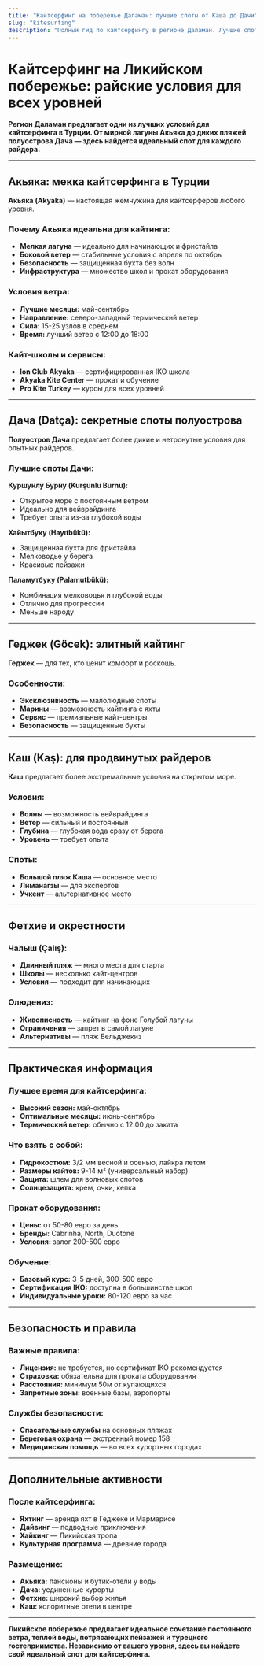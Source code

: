 ```yaml
---
title: "Кайтсерфинг на побережье Даламан: лучшие споты от Каша до Дачи"
slug: "kitesurfing"
description: "Полный гид по кайтсерфингу в регионе Даламан. Лучшие споты, условия ветра, школы обучения и все что нужно знать для незабываемых сессий от Каша до Дачи."
---
```


# Кайтсерфинг на Ликийском побережье: райские условия для всех уровней

**Регион Даламан предлагает одни из лучших условий для кайтсерфинга в Турции. От мирной лагуны Акьяка до диких пляжей полуострова Дача — здесь найдется идеальный спот для каждого райдера.**

---

## Акьяка: мекка кайтсерфинга в Турции

**Акьяка (Akyaka)** — настоящая жемчужина для кайтсерферов любого уровня.

### Почему Акьяка идеальна для кайтинга:

- **Мелкая лагуна** — идеально для начинающих и фристайла
- **Боковой ветер** — стабильные условия с апреля по октябрь
- **Безопасность** — защищенная бухта без волн
- **Инфраструктура** — множество школ и прокат оборудования

### Условия ветра:
- **Лучшие месяцы:** май-сентябрь
- **Направление:** северо-западный термический ветер
- **Сила:** 15-25 узлов в среднем
- **Время:** лучший ветер с 12:00 до 18:00

### Кайт-школы и сервисы:
- **Ion Club Akyaka** — сертифицированная IKO школа
- **Akyaka Kite Center** — прокат и обучение
- **Pro Kite Turkey** — курсы для всех уровней

---

## Дача (Datça): секретные споты полуострова

**Полуостров Дача** предлагает более дикие и нетронутые условия для опытных райдеров.

### Лучшие споты Дачи:

**Куршунлу Бурну (Kurşunlu Burnu):**
- Открытое море с постоянным ветром
- Идеально для вейврайдинга
- Требует опыта из-за глубокой воды

**Хайытбуку (Hayıtbükü):**
- Защищенная бухта для фристайла
- Мелководье у берега
- Красивые пейзажи

**Паламутбуку (Palamutbükü):**
- Комбинация мелководья и глубокой воды
- Отлично для прогрессии
- Меньше народу

---

## Геджек (Göcek): элитный кайтинг

**Геджек** — для тех, кто ценит комфорт и роскошь.

### Особенности:
- **Эксклюзивность** — малолюдные споты
- **Марины** — возможность кайтинга с яхты
- **Сервис** — премиальные кайт-центры
- **Безопасность** — защищенные бухты

---

## Каш (Kaş): для продвинутых райдеров

**Каш** предлагает более экстремальные условия на открытом море.

### Условия:
- **Волны** — возможность вейврайдинга
- **Ветер** — сильный и постоянный
- **Глубина** — глубокая вода сразу от берега
- **Уровень** — требует опыта

### Споты:
- **Большой пляж Каша** — основное место
- **Лиманагзы** — для экспертов
- **Учкент** — альтернативное место

---

## Фетхие и окрестности

### Чалыш (Çalış):
- **Длинный пляж** — много места для старта
- **Школы** — несколько кайт-центров
- **Условия** — подходит для начинающих

### Олюдениз:
- **Живописность** — кайтинг на фоне Голубой лагуны
- **Ограничения** — запрет в самой лагуне
- **Альтернативы** — пляж Бельджекиз

---

## Практическая информация

### Лучшее время для кайтсерфинга:
- **Высокий сезон:** май-октябрь
- **Оптимальные месяцы:** июнь-сентябрь
- **Термический ветер:** обычно с 12:00 до заката

### Что взять с собой:
- **Гидрокостюм:** 3/2 мм весной и осенью, лайкра летом
- **Размеры кайтов:** 9-14 м² (универсальный набор)
- **Защита:** шлем для волновых спотов
- **Солнцезащита:** крем, очки, кепка

### Прокат оборудования:
- **Цены:** от 50-80 евро за день
- **Бренды:** Cabrinha, North, Duotone
- **Условия:** залог 200-500 евро

### Обучение:
- **Базовый курс:** 3-5 дней, 300-500 евро
- **Сертификация IKO:** доступна в большинстве школ
- **Индивидуальные уроки:** 80-120 евро за час

---

## Безопасность и правила

### Важные правила:
- **Лицензия:** не требуется, но сертификат IKO рекомендуется
- **Страховка:** обязательна для проката оборудования
- **Расстояния:** минимум 50м от купающихся
- **Запретные зоны:** военные базы, аэропорты

### Службы безопасности:
- **Спасательные службы** на основных пляжах
- **Береговая охрана** — экстренный номер 158
- **Медицинская помощь** — во всех курортных городах

---

## Дополнительные активности

### После кайтсерфинга:
- **Яхтинг** — аренда яхт в Геджеке и Мармарисе
- **Дайвинг** — подводные приключения
- **Хайкинг** — Ликийская тропа
- **Культурная программа** — древние города

### Размещение:
- **Акьяка:** пансионы и бутик-отели у воды
- **Дача:** уединенные курорты
- **Фетхие:** широкий выбор жилья
- **Каш:** колоритные отели в центре

---

**Ликийское побережье предлагает идеальное сочетание постоянного ветра, теплой воды, потрясающих пейзажей и турецкого гостеприимства. Независимо от вашего уровня, здесь вы найдете свой идеальный спот для кайтсерфинга.** 